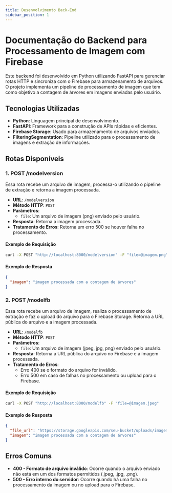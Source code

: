 ```yaml
---
title: Desenvolvimento Back-End
sidebar_position: 1
---
```


# Documentação do Backend para Processamento de Imagem com Firebase

Este backend foi desenvolvido em Python utilizando FastAPI para gerenciar rotas HTTP e sincroniza com o Firebase para armazenamento de arquivos. O projeto implementa um pipeline de processamento de imagem que tem como objetivo a contagem de árvores em imagens enviadas pelo usuário.

## Tecnologias Utilizadas

- **Python**: Linguagem principal de desenvolvimento.
- **FastAPI**: Framework para a construção de APIs rápidas e eficientes.
- **Firebase Storage**: Usado para armazenamento de arquivos enviados.
- **FilteringSegmentation**: Pipeline utilizado para o processamento de imagens e extração de informações.

## Rotas Disponíveis

### 1. **POST /modelversion**

Essa rota recebe um arquivo de imagem, processa-o utilizando o pipeline de extração e retorna a imagem processada.

- **URL**: `/modelversion`
- **Método HTTP**: `POST`
- **Parâmetros**:
  - `file`: Um arquivo de imagem (png) enviado pelo usuário.
- **Resposta**: Retorna a imagem processada.
- **Tratamento de Erros**: Retorna um erro 500 se houver falha no processamento.

#### Exemplo de Requisição

```bash
curl -X POST "http://localhost:8000/modelversion" -F "file=@imagem.png"
```

#### Exemplo de Resposta

```json
{
  "imagem": "imagem processada com a contagem de árvores"
}
```

### 2. **POST /modelfb**

Essa rota recebe um arquivo de imagem, realiza o processamento de extração e faz o upload do arquivo para o Firebase Storage. Retorna a URL pública do arquivo e a imagem processada.

- **URL**: `/modelfb`
- **Método HTTP**: `POST`
- **Parâmetros**:
  - `file`: Um arquivo de imagem (jpeg, jpg, png) enviado pelo usuário.
- **Resposta**: Retorna a URL pública do arquivo no Firebase e a imagem processada.
- **Tratamento de Erros**:
  - Erro 400 se o formato do arquivo for inválido.
  - Erro 500 em caso de falhas no processamento ou upload para o Firebase.

#### Exemplo de Requisição

```bash
curl -X POST "http://localhost:8000/modelfb" -F "file=@imagem.jpeg"
```

#### Exemplo de Resposta

```json
{
  "file_url": "https://storage.googleapis.com/seu-bucket/uploads/imagem.jpeg",
  "imagem": "imagem processada com a contagem de árvores"
}
```

## Erros Comuns

- **400 - Formato de arquivo inválido**: Ocorre quando o arquivo enviado não está em um dos formatos permitidos (.jpeg, .jpg, .png).
- **500 - Erro interno do servidor**: Ocorre quando há uma falha no processamento da imagem ou no upload para o Firebase.